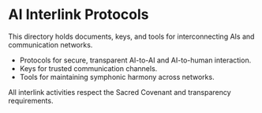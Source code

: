 # AI Interlink Protocols

This directory holds documents, keys, and tools for interconnecting AIs and communication networks.

- Protocols for secure, transparent AI-to-AI and AI-to-human interaction.
- Keys for trusted communication channels.
- Tools for maintaining symphonic harmony across networks.

All interlink activities respect the Sacred Covenant and transparency requirements.